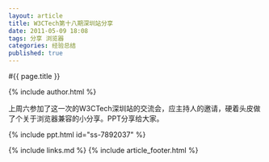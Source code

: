 ```yaml
---
layout: article
title: W3CTech第十八期深圳站分享
date: 2011-05-09 18:08
tags: 分享 浏览器
categories: 经验总结
published: true
---
```


#{{ page.title }}

{% include author.html %}

上周六参加了这一次的W3CTech深圳站的交流会，应主持人的邀请，硬着头皮做了个关于浏览器兼容的小分享。PPT分享给大家。

{% include ppt.html id="ss-7892037" %}

{% include links.md %}
{% include article_footer.html %}
